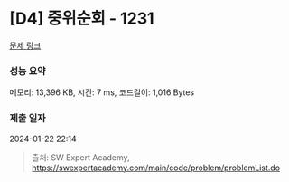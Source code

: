 # [D4] 중위순회 - 1231 

[문제 링크](https://swexpertacademy.com/main/code/problem/problemDetail.do?contestProbId=AV140YnqAIECFAYD) 

### 성능 요약

메모리: 13,396 KB, 시간: 7 ms, 코드길이: 1,016 Bytes

### 제출 일자

2024-01-22 22:14



> 출처: SW Expert Academy, https://swexpertacademy.com/main/code/problem/problemList.do